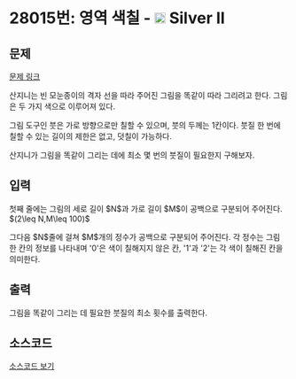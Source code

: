 # 28015번: 영역 색칠 - <img src="https://static.solved.ac/tier_small/9.svg" style="height:20px" /> Silver II

<!-- performance -->

<!-- 문제 제출 후 깃허브에 푸시를 했을 때 제출한 코드의 성능이 입력될 공간입니다.-->

<!-- end -->

## 문제

[문제 링크](https://boj.kr/28015)

<p>산지니는 빈 모눈종이의 격자 선을 따라 주어진 그림을 똑같이 따라 그리려고 한다. 그림은 두 가지 색으로 이루어져 있다.</p>

<p>그림 도구인 붓은 가로 방향으로만 칠할 수 있으며, 붓의 두께는 1칸이다. 붓질 한 번에 칠할 수 있는 길이의 제한은 없고, 덧칠이 가능하다.</p>

<p>산지니가 그림을 똑같이 그리는 데에 최소 몇 번의 붓질이 필요한지 구해보자.</p>

## 입력

<p>첫째 줄에는 그림의 세로 길이 $N$과 가로 길이 $M$이 공백으로 구분되어 주어진다. $(2\leq N,M\leq 100)$</p>

<p>그다음 $N$줄에 걸쳐 $M$개의 정수가 공백으로 구분되어 주어진다. 각 정수는 그림 한 칸의 정보를 나타내며 '0'은 색이 칠해지지 않은 칸, '1'과 '2'는 각 색이 칠해진 칸을 의미한다.</p>

## 출력

<p>그림을 똑같이 그리는 데 필요한 붓질의 최소 횟수를 출력한다.</p>

## 소스코드

[소스코드 보기](영역%20색칠.py)